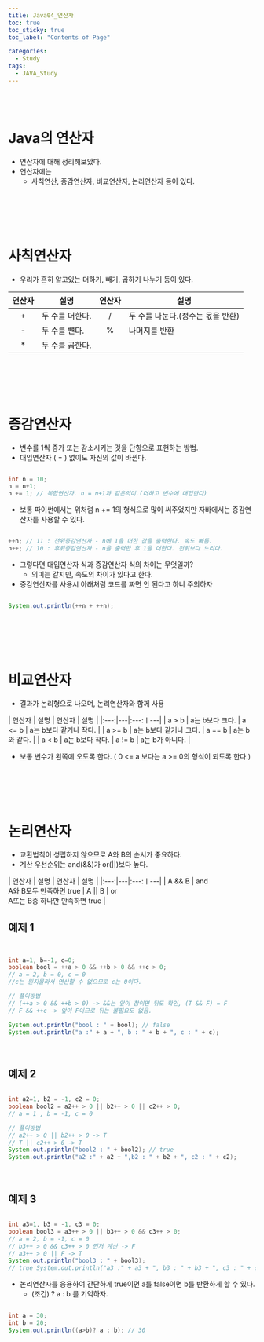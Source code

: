 ```yaml
---
title: Java04_연산자
toc: true
toc_sticky: true
toc_label: "Contents of Page"

categories:
  - Study
tags:
  - JAVA_Study
---
```

<br><br>


# Java의 연산자
* 연산자에 대해 정리해보았다.
* 연산자에는
  - 사칙연산, 증감연산자, 비교연산자, 논리연산자 등이 있다.


<br><br><br><br>

# 사칙연산자
* 우리가 흔히 알고있는 더하기, 빼기, 곱하기 나누기 등이 있다.

| 연산자 | 설명 | 연산자 | 설명 |
|:---:|---|:---:|---|
| + | 두 수를 더한다. | / | 두 수를 나눈다.(정수는 몫을 반환) |
| - | 두 수를 뺸다. | % | 나머지를 반환 |
| \* | 두 수를 곱한다. | | |

<br><br><br><br>

# 증감연산자
- 변수를 1씩 증가 또는 감소시키는 것을 단항으로 표현하는 방법.
- 대입연산자 ( = ) 없이도 자신의 값이 바뀐다.

```java

int n = 10; 
n = n+1;
n += 1; // 복합연산자. n = n+1과 같은의미.(더하고 변수에 대입한다)

```

- 보통 파이썬에서는 위처럼 n += 1의 형식으로 많이 써주었지만 자바에서는 증감연산자를 사용할 수 있다.

```java

++n; // 11 : 전위증감연산자 - n에 1을 더한 값을 출력한다. 속도 빠름. 
n++; // 10 : 후위증감연산자 - n을 출력한 후 1을 더한다. 전위보다 느리다.

```

- 그렇다면 대입연산자 식과 증감연산자 식의 차이는 무엇일까?
  * 의미는 같지만, 속도의 차이가 있다고 한다.
- 증감연산자를 사용시 아래처럼 코드를 짜면 안 된다고 하니 주의하자

```java

System.out.println(++n + ++n);

```

<br><br><br><br>

# 비교연산자
- 결과가 논리형으로 나오며, 논리연산자와 함께 사용


| 연산자 | 설명 | 연산자 | 설명 |
|:---:|---|:---:ㅣ---|
| a > b | a는 b보다 크다. | a <= b | a는 b보다 같거나 작다. |
| a >= b | a는 b보다 같거나 크다. | a == b | a는 b와 같다. |
| a < b | a는 b보다 작다. | a != b | a는 b가 아니다. |

- 보통 변수가 왼쪽에 오도록 한다. ( 0 <= a 보다는 a >= 0의 형식이 되도록 한다.)

<br><br><br><br>

# 논리연산자
- 교환법칙이 성립하지 않으므로 A와 B의 순서가 중요하다.
- 계산 우선순위는 and(&&)가 or(\|\|)보다 높다.

| 연산자 | 설명 | 연산자 | 설명 |
|:---:|---|:---:ㅣ---|
| A && B | and<br>A와 B모두 만족하면 true | A \|\| B | or<br>A또는 B중 하나만 만족하면 true |

## 예제 1

```java


int a=1, b=-1, c=0;
boolean bool = ++a > 0 && ++b > 0 && ++c > 0; 
// a = 2, b = 0, c = 0 
//c는 뭔지몰라서 연산할 수 없으므로 c는 0이다.

// 풀이방법 
// (++a > 0 && ++b > 0) -> &&는 앞이 참이면 뒤도 확인, (T && F) = F 
// F && ++c -> 앞이 F이므로 뒤는 볼필요도 없음. 

System.out.println("bool : " + bool); // false 
System.out.println("a :" + a + ", b : " + b + ", c : " + c); 

```

<br>

## 예제 2

```java

int a2=1, b2 = -1, c2 = 0; 
boolean bool2 = a2++ > 0 || b2++ > 0 || c2++ > 0; 
// a = 1 , b = -1, c = 0 

// 풀이방법 
// a2++ > 0 || b2++ > 0 -> T 
// T || c2++ > 0 -> T 
System.out.println("bool2 : " + bool2); // true 
System.out.println("a2 :" + a2 + ",b2 : " + b2 + ", c2 : " + c2); 

```

<br>

## 예제 3

```java

int a3=1, b3 = -1, c3 = 0;
boolean bool3 = a3++ > 0 || b3++ > 0 && c3++ > 0; 
// a = 2, b = -1, c = 0 
// b3++ > 0 && c3++ > 0 먼저 계산 -> F 
// a3++ > 0 || F -> T 
System.out.println("bool3 : " + bool3); 
// true System.out.println("a3 :" + a3 + ", b3 : " + b3 + ", c3 : " + c3);

```

- 논리연산자를 응용하여 간단하게 true이면 a를 false이면 b를 반환하게 할 수 있다.
  * (조건) ? a : b 를 기억하자.

```java

int a = 30; 
int b = 20; 
System.out.println((a>b)? a : b); // 30

```
<br><br><br><br>












